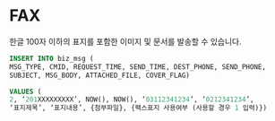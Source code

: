 # FAX

한글 100자 이하의 표지를 포함한 이미지 및 문서를 발송할 수 있습니다.

```sql
INSERT INTO biz_msg (
MSG_TYPE, CMID, REQUEST_TIME, SEND_TIME, DEST_PHONE, SEND_PHONE, 
SUBJECT, MSG_BODY, ATTACHED_FILE, COVER_FLAG)

VALUES (
2, ‘201XXXXXXXXX’, NOW(), NOW(), ‘03112341234’, ‘0212341234’, 
‘표지제목’, ‘표지내용’, {첨부파일}, {팩스표지 사용여부 (사용할 경우 1 입력)})
```


